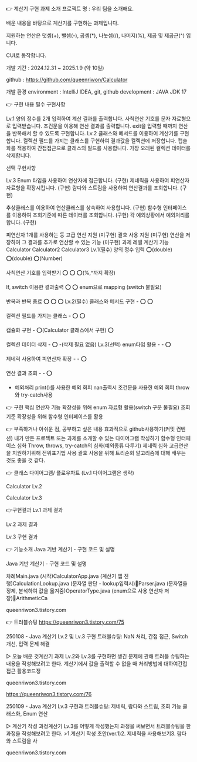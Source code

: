 👉 계산기 구현 과제 소개
프로젝트 명 : 우리 팀을 소개해요.

배운 내용을 바탕으로 계산기를 구현하는 과제입니다.

지원하는 연산은 덧셈(+), 뺄셈(-), 곱셈(*), 나눗셈(/), 나머지(%), 제곱 및 제곱근(^) 입니다.

CUI로 동작합니다.



개발 기간 : 2024.12.31 ~ 2025.1.9 (약 10일)



github : https://github.com/queenriwon/Calculator



개발 환경
environment : IntelliJ IDEA, git, github
development : JAVA JDK 17




👉 구현 내용
필수 구현사항

Lv.1
양의 정수를 2개 입력하여 계산 결과를 출력합니다.
사칙연산 기호를 문자 자료형으로 입력받습니다.
조건문을 이용해 연산 결과를 출력합니다.
exit을 입력할 때까지 연산을 반복해서 할 수 있도록 구현합니다.
Lv.2
클래스와 메서드를 이용하여 계산기를 구현합니다.
컬렉션 필드를 가지는 클래스를 구현하여 결과값을 컬렉션에 저장합니다.
캡슐화를 적용하여 간접접근으로 클래스의 필드를 사용합니다.
가장 오래된 컬렉션 데이터를 삭제합니다.


선택 구현사항

Lv.3
Enum 타입을 사용하여 연산자에 접근합니다. (구현)
제네릭을 사용하여 피연산자 자료형을 확장시킵니다. (구현)
람다와 스트림을 사용하여 연산결과를 조회합니다. (구현)

추상클래스를 이용하여 연산클래스를 상속하여 사용합니다. (구현)
함수형 인터페이스를 이용하여 조회기준에 따른 데이터를 조회합니다. (구현)
각 예외상황에서 예외처리를 합니다. (구현)

피연산자 1개를 사용하는 등 고급 연산 지원 (미구현)
괄호 사용 지원 (미구현)
연산을 저장하여 그 결과를 추가로 연산할 수 있는 기능 (미구현)
과제 레벨	계산기 기능	Calculator	Calculator2	Calculator3
Lv.1(필수)	양의 정수 입력	⭕️(double)	⭕️(double)	⭕️(Number)

사칙연산 기호를 입력받기	⭕️	⭕️	⭕️(%,^까지 확장)

If, switch 이용한 결과출력	⭕️	⭕️	enum으로 mapping
(switch 불필요)

반복과 반복 종료	⭕️	⭕️	⭕️
Lv.2(필수)	클래스와 메서드 구현	-	⭕️	⭕️

컬렉션 필드를 가지는 클래스	-	⭕️	⭕️

캡슐화 구현	-	⭕️(Calculator 클래스에서
구현)	⭕️

컬렉션 데이터 삭제	-	⭕️	-(삭제 필요 없음)
Lv.3(선택)	enum타입 활용	-	-	⭕️

제네릭 사용하여 피연산자 확장	-	-	⭕️

연산 결과 조회	-	-	⭕️
-	예외처리	print()를 사용한 예외 회피	nan출력시 조건문을 사용한 예외 회피	throw와 try-catch사용








👉 구현 핵심
연산자 기능 확장성을 위해 enum 자료형 활용(switch 구문 불필요)
조회 기준 확장성을 위해 함수형 인터페이스를 활용




👉 부족하거나 아쉬운 점, 공부하고 싶은 내용
효과적으로 github사용하기(커밋 컨벤션)
내가 만든 프로젝트 또는 과제를 소개할 수 있는 다이어그램 작성하기
함수형 인터페이스 심화
Throw, throws, try-catch의 심화(예외종류 다루기)
제네릭 심화
고급연산을 지원하기위해 전위표기법 사용
괄호 사용을 위해 트리순회 알고리즘에 대해 배우는 것도 좋을 것 같다.








👉 클래스 다이어그램/ 플로우차트
(Lv.1 다이어그램은 생략)

Calculator Lv.2 

	






Calculator Lv.3









👉구현결과
Lv.1 과제 결과




Lv.2 과제 결과







Lv.3 구현 결과








👉 기능소개
Java 기반 계산기 - 구현 코드 및 설명


Java 기반 계산기 - 구현 코드 및 설명

차례Main.java (시작)CalculatorApp.java (계산기 앱 진행)CalculationLookup.java (문자열 판단 - lookup입력시)Parser.java (문자열을 정제, 분석하여 값을 옮겨줌)OperatorType.java (enum으로 사용 연산자 저장)ArithmeticCa

queenriwon3.tistory.com








👉 트러블슈팅
https://queenriwon3.tistory.com/75


250108 - Java 계산기 Lv.2 및 Lv.3 구현 트러블슈팅: NaN 처리, 간접 접근, Switch 개선, 입력 문제 해결

▷ 오늘 배운 것계산기 과제 Lv.2와 Lv.3를 구현하면 생긴 문제에 관해 트러블 슈팅하는 내용을 작성해보려고 한다.  계산기에서 값을 출력할 수 없을 때 처리방법에 대하여간접접근 활용코드정

queenriwon3.tistory.com


https://queenriwon3.tistory.com/76


250109 - Java 계산기 Lv.3 구현과 트러블슈팅: 제네릭, 람다와 스트림, 조회 기능 클래스화, Enum 연산

▷ 계산기 작성 과정계산기 Lv.3를 어떻게 작성했는지 과정을 써보면서 트러블슈팅을 한 과정을 작성해보려고 한다.  >1.계산기 작성 초안(ver.1)2. 제네릭을 사용해보기3. 람다와 스트림을 사

queenriwon3.tistory.com
